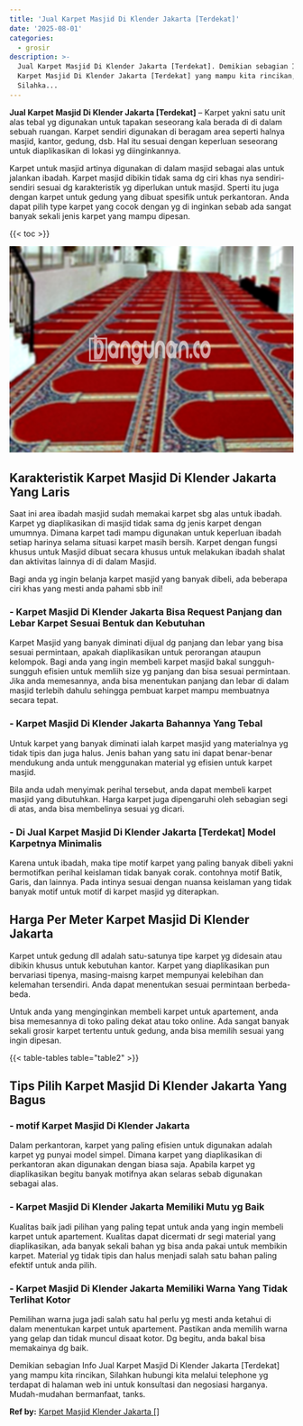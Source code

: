 ```yaml
---
title: 'Jual Karpet Masjid Di Klender Jakarta [Terdekat]'
date: '2025-08-01'
categories:
  - grosir
description: >-
  Jual Karpet Masjid Di Klender Jakarta [Terdekat]. Demikian sebagian Info Jual
  Karpet Masjid Di Klender Jakarta [Terdekat] yang mampu kita rincikan,
  Silahka...
---
```


**Jual Karpet Masjid Di Klender Jakarta \[Terdekat\]** – Karpet yakni satu unit alas tebal yg digunakan untuk tapakan seseorang kala berada di di dalam sebuah ruangan. Karpet sendiri digunakan di beragam area seperti halnya masjid, kantor, gedung, dsb. Hal itu sesuai dengan keperluan seseorang untuk diaplikasikan di lokasi yg diinginkannya.

Karpet untuk masjid artinya digunakan di dalam masjid sebagai alas untuk jalankan ibadah. Karpet masjid dibikin tidak sama dg ciri khas nya sendiri-sendiri sesuai dg karakteristik yg diperlukan untuk masjid. Sperti itu juga dengan karpet untuk gedung yang dibuat spesifik untuk perkantoran. Anda dapat pilih type karpet yang cocok dengan yg di inginkan sebab ada sangat banyak sekali jenis karpet yang mampu dipesan.

{{< toc >}}

![Jual Karpet Masjid Di Klender Jakarta [Terdekat]](/images/grosir-karpet-murah-75.png)

## Karakteristik Karpet Masjid Di Klender Jakarta Yang Laris

Saat ini area ibadah masjid sudah memakai karpet sbg alas untuk ibadah. Karpet yg diaplikasikan di masjid tidak sama dg jenis karpet dengan umumnya. Dimana karpet tadi mampu digunakan untuk keperluan ibadah setiap harinya selama situasi karpet masih bersih. Karpet dengan fungsi khusus untuk Masjid dibuat secara khusus untuk melakukan ibadah shalat dan aktivitas lainnya di di dalam Masjid.

Bagi anda yg ingin belanja karpet masjid yang banyak dibeli, ada beberapa ciri khas yang mesti anda pahami sbb ini!

### \- Karpet Masjid Di Klender Jakarta Bisa Request Panjang dan Lebar Karpet Sesuai Bentuk dan Kebutuhan

Karpet Masjid yang banyak diminati dijual dg panjang dan lebar yang bisa sesuai permintaan, apakah diaplikasikan untuk perorangan ataupun kelompok. Bagi anda yang ingin membeli karpet masjid bakal sungguh-sungguh efisien untuk memliih size yg panjang dan bisa sesuai permintaan. Jika anda memesannya, anda bisa menentukan panjang dan lebar di dalam masjid terlebih dahulu sehingga pembuat karpet mampu membuatnya secara tepat.

### \- Karpet Masjid Di Klender Jakarta Bahannya Yang Tebal

Untuk karpet yang banyak diminati ialah karpet masjid yang materialnya yg tidak tipis dan juga halus. Jenis bahan yang satu ini dapat benar-benar mendukung anda untuk menggunakan material yg efisien untuk karpet masjid.

Bila anda udah menyimak perihal tersebut, anda dapat membeli karpet masjid yang dibutuhkan. Harga karpet juga dipengaruhi oleh sebagian segi di atas, anda bisa membelinya sesuai yg dicari.

### \- Di Jual Karpet Masjid Di Klender Jakarta \[Terdekat\] Model Karpetnya Minimalis

Karena untuk ibadah, maka tipe motif karpet yang paling banyak dibeli yakni bermotifkan perihal keislaman tidak banyak corak. contohnya motif Batik, Garis, dan lainnya. Pada intinya sesuai dengan nuansa keislaman yang tidak banyak motif untuk motif di karpet masjid yg diterapkan.

## Harga Per Meter Karpet Masjid Di Klender Jakarta

Karpet untuk gedung dll adalah satu-satunya tipe karpet yg didesain atau dibikin khusus untuk kebutuhan kantor. Karpet yang diaplikasikan pun bervariasi tipenya, masing-maisng karpet mempunyai kelebihan dan kelemahan tersendiri. Anda dapat menentukan sesuai permintaan berbeda-beda.

Untuk anda yang menginginkan membeli karpet untuk apartement, anda bisa memesannya di toko paling dekat atau toko online. Ada sangat banyak sekali grosir karpet tertentu untuk gedung, anda bisa memilih sesuai yang ingin dipesan.

{{< table-tables table="table2" >}}

## Tips Pilih Karpet Masjid Di Klender Jakarta Yang Bagus

### \- motif Karpet Masjid Di Klender Jakarta

Dalam perkantoran, karpet yang paling efisien untuk digunakan adalah karpet yg punyai model simpel. Dimana karpet yang diaplikasikan di perkantoran akan digunakan dengan biasa saja. Apabila karpet yg diaplikasikan begitu banyak motifnya akan selaras sebab digunakan sebagai alas.

### \- Karpet Masjid Di Klender Jakarta Memiliki Mutu yg Baik

Kualitas baik jadi pilihan yang paling tepat untuk anda yang ingin membeli karpet untuk apartement. Kualitas dapat dicermati dr segi material yang diaplikasikan, ada banyak sekali bahan yg bisa anda pakai untuk membikin karpet. Material yg tidak tipis dan halus menjadi salah satu bahan paling efektif untuk anda pilih.

### \- Karpet Masjid Di Klender Jakarta Memiliki Warna Yang Tidak Terlihat Kotor

Pemilihan warna juga jadi salah satu hal perlu yg mesti anda ketahui di dalam menentukan karpet untuk apartement. Pastikan anda memilih warna yang gelap dan tidak muncul disaat kotor. Dg begitu, anda bakal bisa memakainya dg baik.

Demikian sebagian Info Jual Karpet Masjid Di Klender Jakarta \[Terdekat\] yang mampu kita rincikan, Silahkan hubungi kita melalui telephone yg terdapat di halaman web ini untuk konsultasi dan negosiasi harganya. Mudah-mudahan bermanfaat, tanks.

**Ref by:**  [Karpet Masjid Klender Jakarta []](https://id.wikipedia.org/wiki/Karpet)
